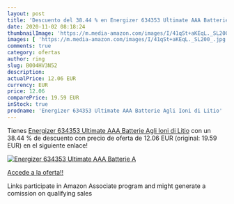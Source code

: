 ```yaml
---
layout: post
title: 'Descuento del 38.44 % en Energizer 634353 Ultimate AAA Batterie A'
date: 2020-11-02 08:18:24
thumbnailImage: 'https://m.media-amazon.com/images/I/41qSt+aKEqL._SL200_.jpg'
images: [ 'https://m.media-amazon.com/images/I/41qSt+aKEqL._SL200_.jpg' ]
comments: true
category: ofertas
author: ring
slug: B004HV3N52
description:
actualPrice: 12.06 EUR
currency: EUR
price: 12.06
comparePrice: 19.59 EUR
inStock: true
prodname: 'Energizer 634353 Ultimate AAA Batterie Agli Ioni di Litio'
---
```


Tienes [Energizer 634353 Ultimate AAA Batterie Agli Ioni di Litio](https://www.amazon.it/dp/B004HV3N52/?tag=tolees00-21) con un 38.44 % de descuento con precio de oferta de 12.06 EUR (original: 19.59 EUR) en el siguiente enlace!

[![Energizer 634353 Ultimate AAA Batterie A](https://m.media-amazon.com/images/I/41qSt+aKEqL._SL200_.jpg)](https://www.amazon.it/dp/B004HV3N52/?tag=tolees00-21)

[Accede a la oferta!!](https://www.amazon.it/dp/B004HV3N52/?tag=tolees00-21)

Links participate in Amazon Associate program and might generate a comission on qualifying sales


